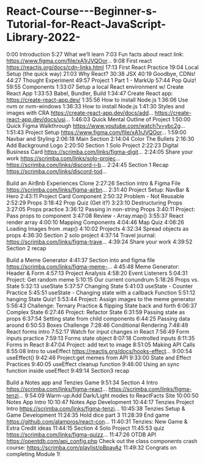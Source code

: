 # React-Course---Beginner-s-Tutorial-for-React-JavaScript-Library-2022-

0:00 Introduction
5:27 What we’ll learn
7:03 Fun facts about react link: https://www.figma.com/file/xA1rJVQOor...
9:08 First react
https://reactjs.org/docs/cdn-links.html
17:13 First React Practice 
19:04 Local Setup (the quick way)
21:03 Why React?
30:38 JSX
40:19 Goodbye, CDNs!
44:27 Thought Experiment
49:57 Project 1 Part 1 - MarkUp
57:44 Pop Quiz!
59:55 Components
1:33:07 Setup a local React environment w/ Create React App
1:33:53 Babel, Bundler, Build
1:34:47 Create React app: https://create-react-app.dev/
1:35:56 How to install Node.js
1:36:06 Use nvm or nvm-windows
1:36:33 How to install Node.js
1:41:30 Styles and images with CRA
https://create-react-app.dev/docs/add...
https://create-react-app.dev/docs/usi...
1:46:03 Quick Mental Outline of Project 
1:50:00 Quick Figma Walkthrough
https://www.youtube.com/watch?v=ybc2g...
1:51:43 Project Setup
https://www.figma.com/file/xA1rJVQOor...
1:59:00 Navbar and Styling 
2:06:18 Main Section
2:14:04 Color The Bullets
2:16:30 Add Background Logo
2:20:50 Section 1 Solo Project
2:22:23 Digital Business Card https://scrimba.com/links/figma-digit...
2:24:05 Share your work https://scrimba.com/links/solo-projec... https://scrimba.com/links/discord-i-b...
2:24:45 Section 1 Recap 
https://scrimba.com/links/discord-tod...

Build an AirBnb Experiences Clone
2:27:26 Section intro & Figma File 
https://scrimba.com/links/figma-airbn...
2:31:40 Project Setup: NavBar & Hero
2:43:11 Project Card Component
2:50:32 Problem - Not Reusable
2:52:29 Props
3:18:42 Prop Quiz (Get it?)
3:23:10 Destructuring Props
3:27:05 Props practice
3:36:12 Passing in non-string Props
3:40:11 Project: Pass props to component
3:47:08 Review - Array.map()
3:55:37 React render array
4:00:10 Mapping Components
4:04:46 Map Quiz
4:08:26 Loading Images from .map()
4:10:02 Projects
4:32:34 Spread objects as props
4:36:30 Section 2 solo project
4:37:14 Travel journal: https://scrimba.com/links/figma-trave...
4:39:24 Share your work
4:39:52 Section 2 recap

Build a Meme Generator
4:41:37 Section into and figma file
https://scrimba.com/links/figma-meme-...
4:45:48 Meme Generator: Header & Form
4:57:13 Project Analysis
4:58:20 Event Listeners
5:04:31 Project: Get random meme
5:10:15 Our current conundrum
5:18:26 Props vs. State
5:32:13 useState
5:37:57 Changing State
5:41:03 useState - Counter Practice
5:45:51 useState - Changing state with a callback Function
5:51:12 hanging State Quiz!
5:53:44 Project: Assign images to the meme generator
5:56:43 Challenge: Ternary Practice & flipping State back and forth
6:06:37 Complex State
6:27:46 Project: Refactor State
6:31:59 Passing state as props
6:37:54 Setting state from child components
6:44:25 Passing data around
6:50:53 Boxes Challenge
7:28:46 Conditional Rendering
7:48:49 React forms intro
7:52:17 Watch for input changes in React
7:56:49 Form inputs practice
7:59:13 Forms state object
8:07:18 Controlled inputs
8:11:35 Forms in React
8:47:04 Project: add text to image
8:51:05 Making API Calls
8:55:08 Intro to useEffect 
https://reactjs.org/docs/hooks-effect...
9:00:54 useEffect()
9:42:46 Project:get memes from API
9:33:00 State and Effect Practices
9:40:05 useEffect cleanup function
9:46:00 Using an sync function inside useEffect
9:49:14 Section3 recap

Build a Notes app and Tenzies Game
9:51:34 Section 4 Intro
https://scrimba.com/links/figma-react...
https://scrimba.com/links/figma-tenzi...
9:54:09 Warm-up:Add Dark/Light modes to ReactFacts Site
10:00:50 Notes App Intro
10:10:47 Notes App Development
10:44:17 Tenzies Project Intro
https://scrimba.com/links/figma-tenzi...
10:45:38 Tenzies Setup & Game Development
11:24:35 Hold dice part 3
11:28:39 End game
https://github.com/alampros/react-con...
11:40:31 Tenzies: New Game & Extra Credit ideas
11:44:15 Section 4 Solo Project
11:45:53 quiz https://scrimba.com/links/figma-quizz...
11:47:26 OTDB API  https://opentdb.com/api_config.php
Check out the class components crash course: https://scrimba.com/playlist/pBpayAz
11:49:32 Congrats on completing Module 1!
